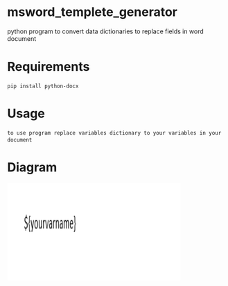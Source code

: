 # msword_templete_generator
python program to convert data dictionaries to replace fields in word document

# Requirements
```
pip install python-docx
```

# Usage
```
to use program replace variables dictionary to your variables in your document
```

# Diagram
<img src="https://raw.githubusercontent.com/ADGVLOGS/msword_templete_generator/main/doc.PNG" width="400" height="225">
 
